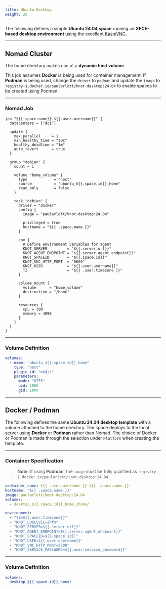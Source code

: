```yaml
---
title: Ubuntu Desktop
weight: 20
---
```


The following defines a simple **Ubuntu 24.04 space** running an **XFCE-based desktop environment** using the excellent [KasmVNC](https://github.com/kasmtech/KasmVNC).

---

## Nomad Cluster

The home directory makes use of a **dynamic host volume**.

This job assumes **Docker** is being used for container management. If **Podman** is being used, change the `driver` to `podman` and update the `image` to `registry-1.docker.io/paularlott/knot-desktop:24.04` to enable spaces to be created using Podman.

---

### Nomad Job

```hcl
job "${{.space.name}}-${{.user.username}}" {
  datacenters = ["dc1"]

  update {
    max_parallel     = 1
    min_healthy_time = "30s"
    healthy_deadline = "1m"
    auto_revert      = true
  }

  group "debian" {
    count = 1

    volume "home_volume" {
      type            = "host"
      source          = "ubuntu_${{.space.id}}_home"
      read_only       = false
    }

    task "debian" {
      driver = "docker"
      config {
        image = "paularlott/knot-desktop:24.04"

        privileged = true
        hostname = "${{ .space.name }}"
      }

      env {
        # Define environment variables for agent
        KNOT_SERVER         = "${{.server.url}}"
        KNOT_AGENT_ENDPOINT = "${{.server.agent_endpoint}}"
        KNOT_SPACEID        = "${{.space.id}}"
        KNOT_VNC_HTTP_PORT  = "5680"
        KNOT_USER           = "${{.user.username}}"
        TZ                  = "${{ .user.timezone }}"
      }

      volume_mount {
        volume      = "home_volume"
        destination = "/home"
      }

      resources {
        cpu = 300
        memory = 4096
      }
    }
  }
}
```

---

### Volume Definition

```yaml
volumes:
  - name: "ubuntu_${{.space.id}}_home"
    type: "host"
    plugin_id: "mkdir"
    parameters:
      mode: "0755"
      uid: 1000
      gid: 1000
```

---

## Docker / Podman

The following defines the same **Ubuntu 24.04 desktop template** with a volume attached to the home directory. The space deploys to the local server using **Docker** or **Podman** rather than Nomad. The choice of Docker or Podman is made through the selection under `Platform` when creating the template.

---

### Container Specification

> **Note**: If using **Podman**, the `image` must be fully qualified as `registry-1.docker.io/paularlott/knot-desktop:24.04`.

```yaml
container_name: ${{ .user.username }}-${{ .space.name }}
hostname: "${{ .space.name }}"
image: paularlott/knot-desktop:24.04
volumes:
  - desktop_${{.space.id}}_home:/home/

environment:
  - "TZ=${{.user.timezone}}"
  - "KNOT_LOGLEVEL=info"
  - "KNOT_SERVER=${{.server.url}}"
  - "KNOT_AGENT_ENDPOINT=${{.server.agent_endpoint}}"
  - "KNOT_SPACEID=${{.space.id}}"
  - "KNOT_USER=${{.user.username}}"
  - "KNOT_VNC_HTTP_PORT=5680"
  - "KNOT_SERVICE_PASSWORD=${{.user.service_password}}"
```

---

### Volume Definition

```yaml {filename="Volume-Definition"}
volumes:
  desktop_${{.space.id}}_home:
```
